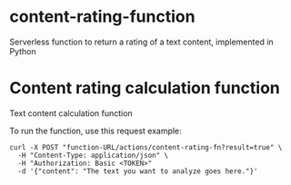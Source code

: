 # content-rating-function
Serverless function to return a rating of a text content, implemented in Python

# Content rating calculation function
Text content calculation function

To run the function, use this request example:

```
curl -X POST "function-URL/actions/content-rating-fn?result=true" \
  -H "Content-Type: application/json" \
  -H "Authorization: Basic <TOKEN>"
  -d '{"content": "The text you want to analyze goes here."}'
```

